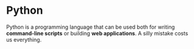# Python







Python is a programming language that can be used both for writing **command-line scripts** or building **web applications**. A silly mistake costs us everything.



